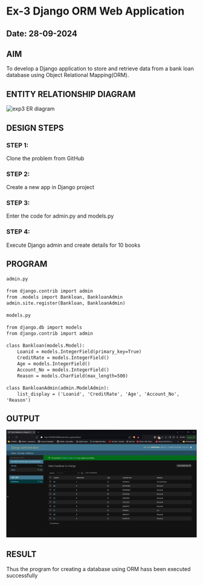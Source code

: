 # Ex-3 Django ORM Web Application
## Date: 28-09-2024

## AIM
To develop a Django application to store and retrieve data from a bank loan database using Object Relational Mapping(ORM).


## ENTITY RELATIONSHIP DIAGRAM
![exp3 ER diagram](https://github.com/user-attachments/assets/4b8acf0a-7985-4b11-b81b-8e08cbc81c00)



## DESIGN STEPS

### STEP 1:
Clone the problem from GitHub

### STEP 2:
Create a new app in Django project

### STEP 3:
Enter the code for admin.py and models.py

### STEP 4:
Execute Django admin and create details for 10 books

## PROGRAM
```
admin.py

from django.contrib import admin
from .models import Bankloan, BankloanAdmin  
admin.site.register(Bankloan, BankloanAdmin)

models.py

from django.db import models
from django.contrib import admin

class Bankloan(models.Model):
    Loanid = models.IntegerField(primary_key=True)
    CreditRate = models.IntegerField()
    Age = models.IntegerField()  
    Account_No = models.IntegerField()
    Reason = models.CharField(max_length=500)

class BankloanAdmin(admin.ModelAdmin):
    list_display = ('Loanid', 'CreditRate', 'Age', 'Account_No', 'Reason')
```


## OUTPUT
![alt text](image.png)



## RESULT
Thus the program for creating a database using ORM hass been executed successfully
